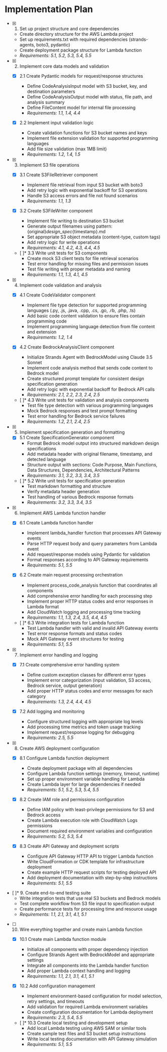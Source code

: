 # Implementation Plan

- [x] 1. Set up project structure and core dependencies
  - Create directory structure for the AWS Lambda project
  - Set up requirements.txt with required dependencies (strands-agents, boto3, pydantic)
  - Create deployment package structure for Lambda function
  - _Requirements: 5.1, 5.2, 5.3, 5.4, 5.5_

- [x] 2. Implement core data models and validation
  - [x] 2.1 Create Pydantic models for request/response structures
    - Define CodeAnalysisInput model with S3 bucket, key, and destination parameters
    - Define CodeAnalysisOutput model with status, file path, and analysis summary
    - Define FileContent model for internal file processing
    - _Requirements: 1.1, 1.4, 4.4_

  - [x] 2.2 Implement input validation logic
    - Create validation functions for S3 bucket names and keys
    - Implement file extension validation for supported programming languages
    - Add file size validation (max 1MB limit)
    - _Requirements: 1.2, 1.4, 1.5_

- [x] 3. Implement S3 file operations
  - [x] 3.1 Create S3FileRetriever component
    - Implement file retrieval from input S3 bucket with boto3
    - Add retry logic with exponential backoff for S3 operations
    - Handle S3 access errors and file not found scenarios
    - _Requirements: 1.1, 1.3_

  - [x] 3.2 Create S3FileWriter component
    - Implement file writing to destination S3 bucket
    - Generate output filenames using pattern: {original}_design_spec_{timestamp}.md
    - Set appropriate S3 object metadata (content-type, custom tags)
    - Add retry logic for write operations
    - _Requirements: 4.1, 4.2, 4.3, 4.4, 4.5_

  - [ ]* 3.3 Write unit tests for S3 components
    - Create mock S3 client tests for file retrieval scenarios
    - Test error handling for missing files and permission issues
    - Test file writing with proper metadata and naming
    - _Requirements: 1.1, 1.3, 4.1, 4.5_

- [x] 4. Implement code validation and analysis
  - [x] 4.1 Create CodeValidator component
    - Implement file type detection for supported programming languages (.py, .js, .java, .cpp, .cs, .go, .rb, .php, .ts)
    - Add basic code content validation to ensure files contain programming code
    - Implement programming language detection from file content and extension
    - _Requirements: 1.2, 1.4_

  - [x] 4.2 Create BedrockAnalysisClient component
    - Initialize Strands Agent with BedrockModel using Claude 3.5 Sonnet
    - Implement code analysis method that sends code content to Bedrock model
    - Create structured prompt template for consistent design specification generation
    - Add retry logic with exponential backoff for Bedrock API calls
    - _Requirements: 2.1, 2.2, 2.3, 2.4, 2.5_

  - [ ]* 4.3 Write unit tests for validation and analysis components
    - Test file type detection with various programming languages
    - Mock Bedrock responses and test prompt formatting
    - Test error handling for Bedrock service failures
    - _Requirements: 1.2, 2.1, 2.4, 2.5_

- [x] 5. Implement specification generation and formatting
  - [x] 5.1 Create SpecificationGenerator component
    - Format Bedrock model output into structured markdown design specifications
    - Add metadata header with original filename, timestamp, and detected language
    - Structure output with sections: Code Purpose, Main Functions, Data Structures, Dependencies, Architectural Patterns
    - _Requirements: 3.1, 3.2, 3.3, 3.4, 3.5_

  - [ ]* 5.2 Write unit tests for specification generation
    - Test markdown formatting and structure
    - Verify metadata header generation
    - Test handling of various Bedrock response formats
    - _Requirements: 3.2, 3.3, 3.4, 3.5_

- [x] 6. Implement AWS Lambda function handler
  - [x] 6.1 Create Lambda function handler
    - Implement lambda_handler function that processes API Gateway events
    - Parse HTTP request body and query parameters from Lambda event
    - Add request/response models using Pydantic for validation
    - Format responses according to API Gateway requirements
    - _Requirements: 5.1, 5.5_

  - [x] 6.2 Create main request processing orchestration
    - Implement process_code_analysis function that coordinates all components
    - Add comprehensive error handling for each processing step
    - Implement proper HTTP status codes and error responses in Lambda format
    - Add CloudWatch logging and processing time tracking
    - _Requirements: 1.1, 1.3, 2.4, 3.5, 4.4, 4.5_

  - [ ]* 6.3 Write integration tests for Lambda function
    - Test Lambda handler with valid and invalid API Gateway events
    - Test error response formats and status codes
    - Mock API Gateway event structures for testing
    - _Requirements: 5.1, 5.5_

- [x] 7. Implement error handling and logging
  - [x] 7.1 Create comprehensive error handling system
    - Define custom exception classes for different error types
    - Implement error categorization (input validation, S3 access, Bedrock service, output generation)
    - Add proper HTTP status codes and error messages for each category
    - _Requirements: 1.3, 2.4, 4.4, 4.5_

  - [x] 7.2 Add logging and monitoring
    - Configure structured logging with appropriate log levels
    - Add processing time metrics and token usage tracking
    - Implement request/response logging for debugging
    - _Requirements: 2.5, 5.5_

- [x] 8. Create AWS deployment configuration
  - [x] 8.1 Configure Lambda function deployment
    - Create deployment package with all dependencies
    - Configure Lambda function settings (memory, timeout, runtime)
    - Set up proper environment variable handling for Lambda
    - Create Lambda layer for large dependencies if needed
    - _Requirements: 5.1, 5.2, 5.3, 5.4, 5.5_

  - [x] 8.2 Create IAM role and permissions configuration
    - Define IAM policy with least-privilege permissions for S3 and Bedrock access
    - Create Lambda execution role with CloudWatch Logs permissions
    - Document required environment variables and configuration
    - _Requirements: 5.2, 5.3, 5.4_

  - [x] 8.3 Create API Gateway and deployment scripts
    - Configure API Gateway HTTP API to trigger Lambda function
    - Write CloudFormation or CDK template for infrastructure deployment
    - Create example HTTP request scripts for testing deployed API
    - Add deployment documentation with step-by-step instructions
    - _Requirements: 5.1, 5.5_

- [ ]* 9. Create end-to-end testing suite
  - Write integration tests that use real S3 buckets and Bedrock models
  - Test complete workflow from S3 file input to specification output
  - Create performance tests for processing time and resource usage
  - _Requirements: 1.1, 2.1, 3.1, 4.1, 5.1_

- [ ] 10. Wire everything together and create main Lambda function
  - [x] 10.1 Create main Lambda function module
    - Initialize all components with proper dependency injection
    - Configure Strands Agent with BedrockModel and appropriate settings
    - Integrate all components into the Lambda handler function
    - Add proper Lambda context handling and logging
    - _Requirements: 1.1, 2.1, 3.1, 4.1, 5.1_

  - [x] 10.2 Add configuration management
    - Implement environment-based configuration for model selection, retry settings, and timeouts
    - Add validation for required Lambda environment variables
    - Create configuration documentation for Lambda deployment
    - _Requirements: 2.3, 5.4, 5.5_

  - [ ]* 10.3 Create local testing and development setup
    - Add local Lambda testing using AWS SAM or similar tools
    - Create sample test files and S3 bucket setup instructions
    - Write local testing documentation with API Gateway simulation
    - _Requirements: 5.1, 5.5_